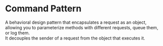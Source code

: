 # Command Pattern

A behavioral design pattern that encapsulates a request as an object, allowing you to parameterize methods with different requests, queue them, or log them.  
It decouples the sender of a request from the object that executes it.